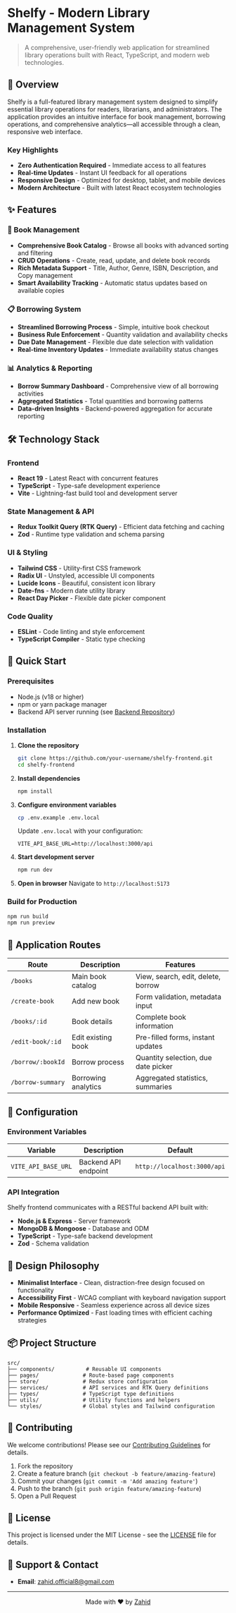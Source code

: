 # Shelfy - Modern Library Management System

> A comprehensive, user-friendly web application for streamlined library operations built with React, TypeScript, and modern web technologies.
> 

## 🎯 Overview

Shelfy is a full-featured library management system designed to simplify essential library operations for readers, librarians, and administrators. The application provides an intuitive interface for book management, borrowing operations, and comprehensive analytics—all accessible through a clean, responsive web interface.

### Key Highlights

- **Zero Authentication Required** - Immediate access to all features
- **Real-time Updates** - Instant UI feedback for all operations
- **Responsive Design** - Optimized for desktop, tablet, and mobile devices
- **Modern Architecture** - Built with latest React ecosystem technologies

## ✨ Features

### 📖 Book Management

- **Comprehensive Book Catalog** - Browse all books with advanced sorting and filtering
- **CRUD Operations** - Create, read, update, and delete book records
- **Rich Metadata Support** - Title, Author, Genre, ISBN, Description, and Copy management
- **Smart Availability Tracking** - Automatic status updates based on available copies

### 📋 Borrowing System

- **Streamlined Borrowing Process** - Simple, intuitive book checkout
- **Business Rule Enforcement** - Quantity validation and availability checks
- **Due Date Management** - Flexible due date selection with validation
- **Real-time Inventory Updates** - Immediate availability status changes

### 📊 Analytics & Reporting

- **Borrow Summary Dashboard** - Comprehensive view of all borrowing activities
- **Aggregated Statistics** - Total quantities and borrowing patterns
- **Data-driven Insights** - Backend-powered aggregation for accurate reporting

## 🛠️ Technology Stack

### Frontend

- **React 19** - Latest React with concurrent features
- **TypeScript** - Type-safe development experience
- **Vite** - Lightning-fast build tool and development server

### State Management & API

- **Redux Toolkit Query (RTK Query)** - Efficient data fetching and caching
- **Zod** - Runtime type validation and schema parsing

### UI & Styling

- **Tailwind CSS** - Utility-first CSS framework
- **Radix UI** - Unstyled, accessible UI components
- **Lucide Icons** - Beautiful, consistent icon library
- **Date-fns** - Modern date utility library
- **React Day Picker** - Flexible date picker component

### Code Quality

- **ESLint** - Code linting and style enforcement
- **TypeScript Compiler** - Static type checking

## 🚀 Quick Start

### Prerequisites

- Node.js (v18 or higher)
- npm or yarn package manager
- Backend API server running (see [Backend Repository](https://github.com/zahid-official/milestone-16-server))

### Installation

1. **Clone the repository**
    
    ```bash
    git clone https://github.com/your-username/shelfy-frontend.git
    cd shelfy-frontend
    
    ```
    
2. **Install dependencies**
    
    ```bash
    npm install
    
    ```
    
3. **Configure environment variables**
    
    ```bash
    cp .env.example .env.local
    
    ```
    
    Update `.env.local` with your configuration:
    
    ```
    VITE_API_BASE_URL=http://localhost:3000/api
    
    ```
    
4. **Start development server**
    
    ```bash
    npm run dev
    
    ```
    
5. **Open in browser**
Navigate to `http://localhost:5173`

### Build for Production

```bash
npm run build
npm run preview

```

## 📱 Application Routes

| Route | Description | Features |
| --- | --- | --- |
| `/books` | Main book catalog | View, search, edit, delete, borrow |
| `/create-book` | Add new book | Form validation, metadata input |
| `/books/:id` | Book details | Complete book information |
| `/edit-book/:id` | Edit existing book | Pre-filled forms, instant updates |
| `/borrow/:bookId` | Borrow process | Quantity selection, due date picker |
| `/borrow-summary` | Borrowing analytics | Aggregated statistics, summaries |

## 🔧 Configuration

### Environment Variables

| Variable | Description | Default |
| --- | --- | --- |
| `VITE_API_BASE_URL` | Backend API endpoint | `http://localhost:3000/api` |

### API Integration

Shelfy frontend communicates with a RESTful backend API built with:

- **Node.js & Express** - Server framework
- **MongoDB & Mongoose** - Database and ODM
- **TypeScript** - Type-safe backend development
- **Zod** - Schema validation

## 🎨 Design Philosophy

- **Minimalist Interface** - Clean, distraction-free design focused on functionality
- **Accessibility First** - WCAG compliant with keyboard navigation support
- **Mobile Responsive** - Seamless experience across all device sizes
- **Performance Optimized** - Fast loading times with efficient caching strategies

## 📦 Project Structure

```
src/
├── components/          # Reusable UI components
├── pages/              # Route-based page components
├── store/              # Redux store configuration
├── services/           # API services and RTK Query definitions
├── types/              # TypeScript type definitions
├── utils/              # Utility functions and helpers
└── styles/             # Global styles and Tailwind configuration

```

## 🤝 Contributing

We welcome contributions! Please see our [Contributing Guidelines](https://claude.ai/chat/CONTRIBUTING.md) for details.

1. Fork the repository
2. Create a feature branch (`git checkout -b feature/amazing-feature`)
3. Commit your changes (`git commit -m 'Add amazing feature'`)
4. Push to the branch (`git push origin feature/amazing-feature`)
5. Open a Pull Request

## 📄 License

This project is licensed under the MIT License - see the [LICENSE](https://claude.ai/chat/LICENSE) file for details.

## 👥 Support & Contact

- **Email**: zahid.official8@gmail.com

---

<div align="center">
  Made with ❤️ by <a href="https://github.com/zahid-official">Zahid</a>
</div>